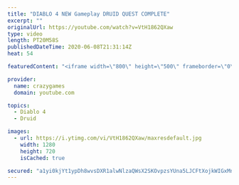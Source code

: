 ```yaml
---
title: "DIABLO 4 NEW Gameplay DRUID QUEST COMPLETE"
excerpt: ""
originalUrl: https://youtube.com/watch?v=VtH1862QXaw
type: video
length: PT20M58S
publishedDateTime: 2020-06-08T21:31:14Z
heat: 54

featuredContent: "<iframe width=\"800\" height=\"500\" frameborder=\"0\" src=\"https://www.youtube.com/embed/VtH1862QXaw\" allow=\"accelerometer; autoplay; encrypted-media; gyroscope; picture-in-picture\" allowfullscreen></iframe>"

provider:
  name: crazygames
  domain: youtube.com

topics:
  - Diablo 4
  - Druid

images:
  - url: https://i.ytimg.com/vi/VtH1862QXaw/maxresdefault.jpg
    width: 1280
    height: 720
    isCached: true

secured: "a1yi0kjYt1ypDh8wvsDXR1alwNlzaQWsX2SKOvpzsYUna5LJCFtXojkWIGxMnPTZootQvVWQOfi0EmgP//KFe55WNzROEoOLYwjlKngC3Mpaer/caHYbxV3aNbYJLd8hQkyM9aCqOmuUf6UQcH1qyVXfp1dTmi0UbZ//8vpKp/PwTXu6kcfAbe7IYF+nriGum6V36JrQdYp+9cMT/HbQE+icXJOZf/yXPh+8Iho9LRfRz4/fwdOLnnC3pCosg2jjDBRKJLcuCWYCX97tXzQCb478/rB4Ied/Ulw0a3phqMhEGiTEQieTLRHT86NeO7m6lFDxKL3d3AUPSLh2A5bhN0GOi/gMg7C13SDr9jdV7bPWIoZCWo4txKvXYBG7N7jve/LTTfd/yOU6aWmtHsFFrroNyAqCPtiMSD6xtWCPHxk=;NKCia4sQyKudcJZwzB1/VA=="
---
```



